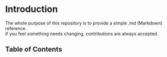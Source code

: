 # Introduction
The whole purpose of this repository is to provide a simple .md (Markdown) reference.  
If you feel something needs changing, contributions are always accepted.

## Table of Contents
